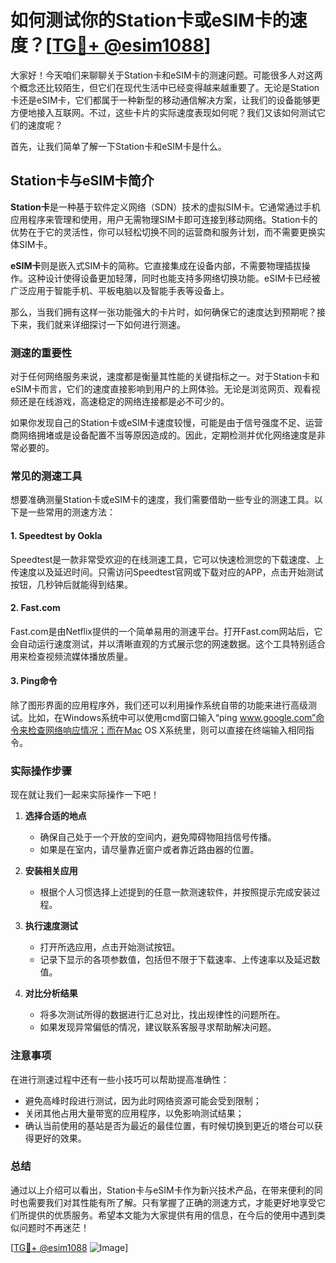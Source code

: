 # 如何测试你的Station卡或eSIM卡的速度？[[TG💪+ @esim1088](https://t.me/s/esim1088)]

大家好！今天咱们来聊聊关于Station卡和eSIM卡的测速问题。可能很多人对这两个概念还比较陌生，但它们在现代生活中已经变得越来越重要了。无论是Station卡还是eSIM卡，它们都属于一种新型的移动通信解决方案，让我们的设备能够更方便地接入互联网。不过，这些卡片的实际速度表现如何呢？我们又该如何测试它们的速度呢？

首先，让我们简单了解一下Station卡和eSIM卡是什么。

## Station卡与eSIM卡简介

**Station卡**是一种基于软件定义网络（SDN）技术的虚拟SIM卡。它通常通过手机应用程序来管理和使用，用户无需物理SIM卡即可连接到移动网络。Station卡的优势在于它的灵活性，你可以轻松切换不同的运营商和服务计划，而不需要更换实体SIM卡。

**eSIM卡**则是嵌入式SIM卡的简称。它直接集成在设备内部，不需要物理插拔操作。这种设计使得设备更加轻薄，同时也能支持多网络切换功能。eSIM卡已经被广泛应用于智能手机、平板电脑以及智能手表等设备上。

那么，当我们拥有这样一张功能强大的卡片时，如何确保它的速度达到预期呢？接下来，我们就来详细探讨一下如何进行测速。

### 测速的重要性

对于任何网络服务来说，速度都是衡量其性能的关键指标之一。对于Station卡和eSIM卡而言，它们的速度直接影响到用户的上网体验。无论是浏览网页、观看视频还是在线游戏，高速稳定的网络连接都是必不可少的。

如果你发现自己的Station卡或eSIM卡速度较慢，可能是由于信号强度不足、运营商网络拥堵或是设备配置不当等原因造成的。因此，定期检测并优化网络速度是非常必要的。

### 常见的测速工具

想要准确测量Station卡或eSIM卡的速度，我们需要借助一些专业的测速工具。以下是一些常用的测速方法：

#### 1. Speedtest by Ookla

Speedtest是一款非常受欢迎的在线测速工具，它可以快速检测您的下载速度、上传速度以及延迟时间。只需访问Speedtest官网或下载对应的APP，点击开始测试按钮，几秒钟后就能得到结果。

#### 2. Fast.com

Fast.com是由Netflix提供的一个简单易用的测速平台。打开Fast.com网站后，它会自动运行速度测试，并以清晰直观的方式展示您的网速数据。这个工具特别适合用来检查视频流媒体播放质量。

#### 3. Ping命令

除了图形界面的应用程序外，我们还可以利用操作系统自带的功能来进行高级测试。比如，在Windows系统中可以使用cmd窗口输入“ping www.google.com”命令来检查网络响应情况；而在Mac OS X系统里，则可以直接在终端输入相同指令。

### 实际操作步骤

现在就让我们一起来实际操作一下吧！

1. **选择合适的地点**
   - 确保自己处于一个开放的空间内，避免障碍物阻挡信号传播。
   - 如果是在室内，请尽量靠近窗户或者靠近路由器的位置。

2. **安装相关应用**
   - 根据个人习惯选择上述提到的任意一款测速软件，并按照提示完成安装过程。

3. **执行速度测试**
   - 打开所选应用，点击开始测试按钮。
   - 记录下显示的各项参数值，包括但不限于下载速率、上传速率以及延迟数值。

4. **对比分析结果**
   - 将多次测试所得的数据进行汇总对比，找出规律性的问题所在。
   - 如果发现异常偏低的情况，建议联系客服寻求帮助解决问题。

### 注意事项

在进行测速过程中还有一些小技巧可以帮助提高准确性：
- 避免高峰时段进行测试，因为此时网络资源可能会受到限制；
- 关闭其他占用大量带宽的应用程序，以免影响测试结果；
- 确认当前使用的基站是否为最近的最佳位置，有时候切换到更近的塔台可以获得更好的效果。

### 总结

通过以上介绍可以看出，Station卡与eSIM卡作为新兴技术产品，在带来便利的同时也需要我们对其性能有所了解。只有掌握了正确的测速方式，才能更好地享受它们所提供的优质服务。希望本文能为大家提供有用的信息，在今后的使用中遇到类似问题时不再迷茫！

[[TG💪+ @esim1088](https://t.me/s/esim1088) ![Image](https://i.postimg.cc/4NQfJmqS/Snipaste-2025-05-13-00-14-12.png)]